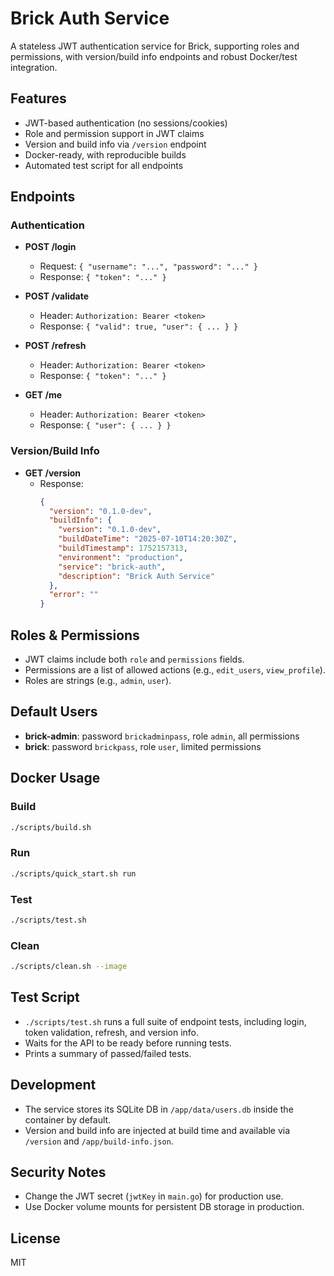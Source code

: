 # Brick Auth Service

A stateless JWT authentication service for Brick, supporting roles and permissions, with version/build info endpoints and robust Docker/test integration.

## Features
- JWT-based authentication (no sessions/cookies)
- Role and permission support in JWT claims
- Version and build info via `/version` endpoint
- Docker-ready, with reproducible builds
- Automated test script for all endpoints

## Endpoints

### Authentication
- **POST /login**
  - Request: `{ "username": "...", "password": "..." }`
  - Response: `{ "token": "..." }`

- **POST /validate**
  - Header: `Authorization: Bearer <token>`
  - Response: `{ "valid": true, "user": { ... } }`

- **POST /refresh**
  - Header: `Authorization: Bearer <token>`
  - Response: `{ "token": "..." }`

- **GET /me**
  - Header: `Authorization: Bearer <token>`
  - Response: `{ "user": { ... } }`

### Version/Build Info
- **GET /version**
  - Response:
    ```json
    {
      "version": "0.1.0-dev",
      "buildInfo": {
        "version": "0.1.0-dev",
        "buildDateTime": "2025-07-10T14:20:30Z",
        "buildTimestamp": 1752157313,
        "environment": "production",
        "service": "brick-auth",
        "description": "Brick Auth Service"
      },
      "error": ""
    }
    ```

## Roles & Permissions
- JWT claims include both `role` and `permissions` fields.
- Permissions are a list of allowed actions (e.g., `edit_users`, `view_profile`).
- Roles are strings (e.g., `admin`, `user`).

## Default Users
- **brick-admin**: password `brickadminpass`, role `admin`, all permissions
- **brick**: password `brickpass`, role `user`, limited permissions

## Docker Usage

### Build
```bash
./scripts/build.sh
```

### Run
```bash
./scripts/quick_start.sh run
```

### Test
```bash
./scripts/test.sh
```

### Clean
```bash
./scripts/clean.sh --image
```

## Test Script
- `./scripts/test.sh` runs a full suite of endpoint tests, including login, token validation, refresh, and version info.
- Waits for the API to be ready before running tests.
- Prints a summary of passed/failed tests.

## Development
- The service stores its SQLite DB in `/app/data/users.db` inside the container by default.
- Version and build info are injected at build time and available via `/version` and `/app/build-info.json`.

## Security Notes
- Change the JWT secret (`jwtKey` in `main.go`) for production use.
- Use Docker volume mounts for persistent DB storage in production.

## License
MIT 